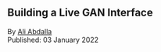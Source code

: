 ## Building a Live GAN Interface

By [Ali Abdalla](https://huggingface.co/aliabd) <br>
Published: 03 January 2022 <br>